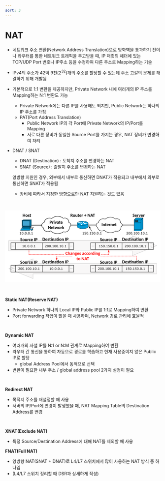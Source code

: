 ```yaml
---
sort: 3
---
```


# NAT

* 네트워크 주소 변환(Network Address Translation)으로 방화벽을 통과하기 전이나 라우터를 통한 네트워크 트래픽을 주고받을 때, IP 패킷의 헤더에 있는 TCP/UDP Port 번호나 IP주소 등을 수정하여 다른 주소로 Mapping하는 기술

* IPv4의 주소가 42억 9천(2<sup>32</sup>)개의 주소를 할당할 수 있는데 주소 고갈의 문제를 해결하기 위해 개발됨

* 기본적으로 1:1 변환을 제공하지만, Private Network 내에 여러개의 IP 주소를 Mapping하는 N:1 변환도 가능

  * Private Network에는 다른 IP를 사용해도 되지만, Public Network는 하나의 IP 주소를 가짐
  * PAT(Port Address Translation)
    * Public Network IP의 각 Port에 Private Network의 IP/Port를 Mapping
    * 서로 다른 장비가 동일한 Source Port를 가지는 경우, NAT 장비가 변경하여 처리

* DNAT / SNAT

  * DNAT (Destination) : 도착지 주소를 변경하는 NAT
  * SNAT (Source) : 출발지 주소를 변경하는 NAT

  양방향 지원인 경우, 외부에서 내부로 통신하면 DNAT가 적용되고 내부에서 외부로 통신하면 SNAT가 적용됨

  * 장비에 따라서 지정한 방향으로만 NAT 지원하는 것도 있음

<br/>

![NAT](./Img/NAT.png)

<br/>

**Static NAT(Reserve NAT)**

* Private Network 하나의 Local IP와 Public IP를 1:1로 Mapping하여 변환
* Port forwarding 작업이 많을 때 사용하며, Network 경로 관리에 효율적

<br/>

**Dynamic NAT**

* 여러개의 사설 IP를 N:1 or N:M 관계로 Mapping하여 변환
* 라우터 간 통신을 통하여 자동으로 경로를 학습하고 현재 사용중이지 않은 Public IP로 할당
  * global Address Pool에서 동적으로 선택
* 변환이 필요한 내부 주소 / global address pool 2가지 설정이 필요

<br/>

**Redirect NAT**

* 목적지 주소를 재설정할 때 사용
* 서버의 IP/Port에 변경이 발생했을 때, NAT Mapping Table의 Destination Address를 변경

<br/>

**XNAT(Exclude NAT)**

* 특정 Source/Destination Address에 대해 NAT를 제외할 때 사용

**FNAT(Full NAT)**

* 양방향 NAT(SNAT + DNAT)로 L4/L7 스위치에서 많이 사용하는 NAT 방식 중 하나임
* (L4/L7 스위치 정리할 때 DSR과 상세하게 작성)
